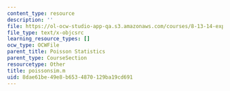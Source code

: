 ```yaml
---
content_type: resource
description: ''
file: https://ol-ocw-studio-app-qa.s3.amazonaws.com/courses/8-13-14-experimental-physics-i-ii-junior-lab-fall-2016-spring-2017/8dae61be49e8b6534870129ba19cd691_poissonsim.m
file_type: text/x-objcsrc
learning_resource_types: []
ocw_type: OCWFile
parent_title: Poisson Statistics
parent_type: CourseSection
resourcetype: Other
title: poissonsim.m
uid: 8dae61be-49e8-b653-4870-129ba19cd691
---
```

